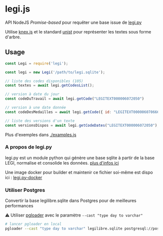 # legi.js

API NodeJS *Promise-based* pour requêter une base issue de [legi.py](https://github.com/Legilibre/legi.py)

Utilise [knex.js](https://github.com/tgriesser/knex/) et le standard [unist](https://github.com/syntax-tree/unist) pour représenter les textes sous forme d'arbre.


## Usage

```js
const Legi = require('legi');

const legi = new Legi('/path/to/legi.sqlite');

// liste des codes disponibles (105)
const textes = await legi.getCodesList();

// version à date du jour
const codeDuTravail = await legi.getCode("LEGITEXT000006072050")

// version à une date donnée
const codeDesMedailles = await legi.getCode({ id: "LEGITEXT000006070666", date: "2012-03-05" })

// liste des versions d'un texte
const versionsDispos = await legi.getCodeDates("LEGITEXT000006072050");
```

Plus d'exemples dans [./examples.js](./examples.js)

### A propos de legi.py

legi.py est un module python qui génère une base sqlite à partir de la base LEGI, normalise et consolide les données. [plus d'infos ici](https://github.com/Legilibre/legi.py)

Une image docker pour builder et maintenir ce fichier soi-même est dispo ici : [legi.py-docker](https://github.com/revolunet/legi.py-docker)

### Utiliser Postgres

Convertir la base legilibre.sqlite dans Postgres pour de meilleures performances

⚠️ Utiliser [pgloader](https://github.com/dimitri/pgloader) avec le paramètre `--cast "type day to varchar"`

```sh
# lancer pgloader en local
pgloader --cast "type day to varchar" legilibre.sqlite postgresql://postgres:test@127.0.0.1:5433/legi
```
